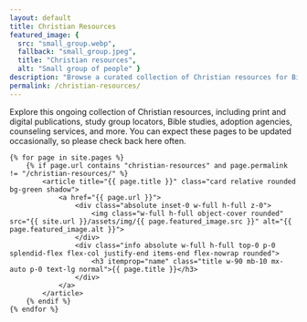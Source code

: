 ```yaml
---
layout: default
title: Christian Resources
featured_image: {
  src: "small_group.webp",
  fallback: "small_group.jpeg",
  title: "Christian resources",
  alt: "Small group of people" }
description: "Browse a curated collection of Christian resources for Bible study, child welfare, counseling, and more."
permalink: /christian-resources/
---
```


<script>
	gtag('set', 'content_group', 'Christian resources');
</script>

Explore this ongoing collection of Christian resources, including print and digital publications, study group locators, Bible studies, adoption agencies, counseling services, and more. You can expect these pages to be updated occasionally, so please check back here often.

  <!-- Cards Gallery : START -->
  <div class="cards-gallery mt-16 lg:mt-24">

    {% for page in site.pages %}
		{% if page.url contains "christian-resources" and page.permalink != "/christian-resources/" %}
			<article title="{{ page.title }}" class="card relative rounded bg-green shadow">
				<a href="{{ page.url }}">
					<div class="absolute inset-0 w-full h-full z-0">
						<img class="w-full h-full object-cover rounded" src="{{ site.url }}/assets/img/{{ page.featured_image.src }}" alt="{{ page.featured_image.alt }}">
					</div>
					<div class="info absolute w-full h-full top-0 p-0 splendid-flex flex-col justify-end items-end flex-nowrap rounded">
						<h3 itemprop="name" class="title w-90 mb-10 mx-auto p-0 text-lg normal">{{ page.title }}</h3>
					</div>
				</a>
			</article>
		{% endif %}
    {% endfor %}

  </div>
  <!-- Cards Gallery : END -->